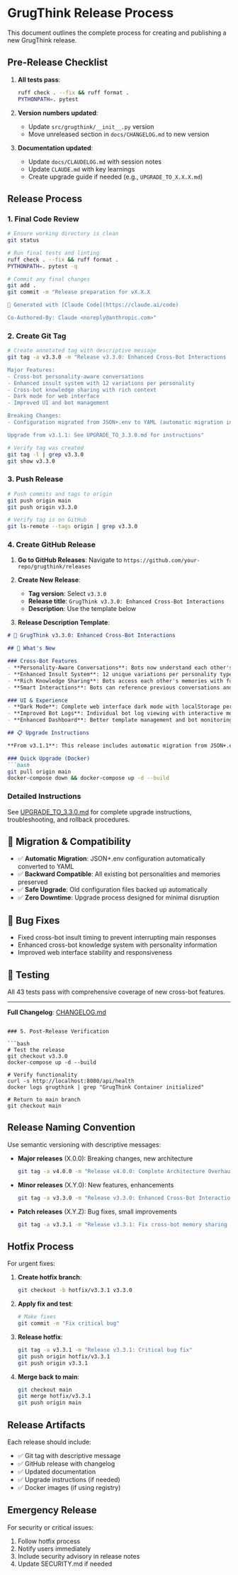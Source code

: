 # GrugThink Release Process

This document outlines the complete process for creating and publishing a new GrugThink release.

## Pre-Release Checklist

1. **All tests pass**:
   ```bash
   ruff check . --fix && ruff format .
   PYTHONPATH=. pytest
   ```

2. **Version numbers updated**:
   - Update `src/grugthink/__init__.py` version
   - Move unreleased section in `docs/CHANGELOG.md` to new version

3. **Documentation updated**:
   - Update `docs/CLAUDELOG.md` with session notes
   - Update `CLAUDE.md` with key learnings
   - Create upgrade guide if needed (e.g., `UPGRADE_TO_X.X.X.md`)

## Release Process

### 1. Final Code Review
```bash
# Ensure working directory is clean
git status

# Run final tests and linting
ruff check . --fix && ruff format .
PYTHONPATH=. pytest -q

# Commit any final changes
git add .
git commit -m "Release preparation for vX.X.X

🤖 Generated with [Claude Code](https://claude.ai/code)

Co-Authored-By: Claude <noreply@anthropic.com>"
```

### 2. Create Git Tag
```bash
# Create annotated tag with descriptive message
git tag -a v3.3.0 -m "Release v3.3.0: Enhanced Cross-Bot Interactions

Major Features:
- Cross-bot personality-aware conversations
- Enhanced insult system with 12 variations per personality
- Cross-bot knowledge sharing with rich context
- Dark mode for web interface
- Improved UI and bot management

Breaking Changes:
- Configuration migrated from JSON+.env to YAML (automatic migration included)

Upgrade from v3.1.1: See UPGRADE_TO_3.3.0.md for instructions"

# Verify tag was created
git tag -l | grep v3.3.0
git show v3.3.0
```

### 3. Push Release
```bash
# Push commits and tags to origin
git push origin main
git push origin v3.3.0

# Verify tag is on GitHub
git ls-remote --tags origin | grep v3.3.0
```

### 4. Create GitHub Release

1. **Go to GitHub Releases**: Navigate to `https://github.com/your-repo/grugthink/releases`

2. **Create New Release**:
   - **Tag version**: Select `v3.3.0`
   - **Release title**: `GrugThink v3.3.0: Enhanced Cross-Bot Interactions`
   - **Description**: Use the template below

3. **Release Description Template**:
```markdown
# 🚀 GrugThink v3.3.0: Enhanced Cross-Bot Interactions

## 🌟 What's New

### Cross-Bot Features
- **Personality-Aware Conversations**: Bots now understand each other's personalities and traits
- **Enhanced Insult System**: 12 unique variations per personality type (caveman, British working class, adaptive)
- **Rich Knowledge Sharing**: Bots access each other's memories with full personality context
- **Smart Interactions**: Bots can reference previous conversations and personality traits

### UI & Experience
- **Dark Mode**: Complete web interface dark mode with localStorage persistence  
- **Improved Bot Logs**: Individual bot log viewing with interactive modals
- **Enhanced Dashboard**: Better template management and bot monitoring

## 📋 Upgrade Instructions

**From v3.1.1**: This release includes automatic migration from JSON+.env to YAML configuration.

### Quick Upgrade (Docker)
```bash
git pull origin main
docker-compose down && docker-compose up -d --build
```

### Detailed Instructions
See [UPGRADE_TO_3.3.0.md](./UPGRADE_TO_3.3.0.md) for complete upgrade instructions, troubleshooting, and rollback procedures.

## 🔄 Migration & Compatibility

- ✅ **Automatic Migration**: JSON+.env configuration automatically converted to YAML
- ✅ **Backward Compatible**: All existing bot personalities and memories preserved
- ✅ **Safe Upgrade**: Old configuration files backed up automatically
- ✅ **Zero Downtime**: Upgrade process designed for minimal disruption

## 🐛 Bug Fixes

- Fixed cross-bot insult timing to prevent interrupting main responses
- Enhanced cross-bot knowledge system with personality information
- Improved web interface stability and responsiveness

## 🧪 Testing

All 43 tests pass with comprehensive coverage of new cross-bot features.

---

**Full Changelog**: [CHANGELOG.md](./docs/CHANGELOG.md)
```

### 5. Post-Release Verification

```bash
# Test the release
git checkout v3.3.0
docker-compose up -d --build

# Verify functionality
curl -s http://localhost:8080/api/health
docker logs grugthink | grep "GrugThink Container initialized"

# Return to main branch
git checkout main
```

## Release Naming Convention

Use semantic versioning with descriptive messages:

- **Major releases** (X.0.0): Breaking changes, new architecture
  ```bash
  git tag -a v4.0.0 -m "Release v4.0.0: Complete Architecture Overhaul"
  ```

- **Minor releases** (X.Y.0): New features, enhancements
  ```bash
  git tag -a v3.3.0 -m "Release v3.3.0: Enhanced Cross-Bot Interactions"
  ```

- **Patch releases** (X.Y.Z): Bug fixes, small improvements
  ```bash
  git tag -a v3.3.1 -m "Release v3.3.1: Fix cross-bot memory sharing bug"
  ```

## Hotfix Process

For urgent fixes:

1. **Create hotfix branch**:
   ```bash
   git checkout -b hotfix/v3.3.1 v3.3.0
   ```

2. **Apply fix and test**:
   ```bash
   # Make fixes
   git commit -m "Fix critical bug"
   ```

3. **Release hotfix**:
   ```bash
   git tag -a v3.3.1 -m "Release v3.3.1: Critical bug fix"
   git push origin hotfix/v3.3.1
   git push origin v3.3.1
   ```

4. **Merge back to main**:
   ```bash
   git checkout main
   git merge hotfix/v3.3.1
   git push origin main
   ```

## Release Artifacts

Each release should include:
- ✅ Git tag with descriptive message
- ✅ GitHub release with changelog
- ✅ Updated documentation
- ✅ Upgrade instructions (if needed)
- ✅ Docker images (if using registry)

## Emergency Release

For security or critical issues:
1. Follow hotfix process
2. Notify users immediately
3. Include security advisory in release notes
4. Update SECURITY.md if needed